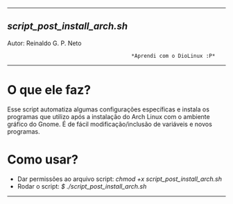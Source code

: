 ------------------------------------------------------------------------
*script_post_install_arch.sh*
------------------------------------------------------------------------
Autor:	Reinaldo G. P. Neto


                                            *Aprendi com o DioLinux :P*
------------------------------------------------------------------------
# O que ele faz?
Esse script automatiza algumas configurações específicas e instala os programas que utilizo após a instalação do Arch Linux com o ambiente gráfico do Gnome. É de fácil modificação/inclusão de variáveis e novos programas.

# Como usar?
- Dar permissões ao arquivo script: _chmod +x script_post_install_arch.sh_
- Rodar o script: _$ ./script_post_install_arch.sh_
------------------------------------------------------------------------
